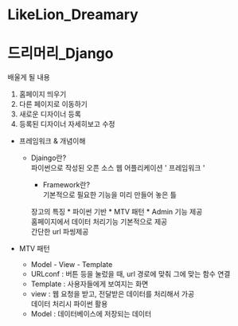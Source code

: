 # LikeLion_Dreamary
드리머리_Django
===============
배울게 될 내용          
1. 홈페이지 띄우기  
2. 다른 페이지로 이동하기   
3. 새로운 디자이너 등록 
4. 등록된 디자이너 자세히보고 수정  

* 프레임워크 & 개념이해
    * Djaingo란?        
        파이썬으로 작성된 오픈 소스 웹 어플리케이션 ' 프레임워크 '      
        * Framework란?      
        기본적으로 필요한 기능을 미리 만들어 놓은 틀        

        장고의 특징
            * 파이썬 기반
            * MTV 패턴
            * Admin 기능 제공       
                홈페이지에서 데이터 처리기능 기본적으로 제공        
                간단한 url 파씽제공     

* MTV 패턴
    * Model - View - Template
    * URLconf : 버튼 등을 눌렀을 때, url 경로에 맞춰 그에 맞는 함수 연결
    * Template : 사용자들에게 보여지는 화면 
    * view : 웹 요청을 받고, 전달받은 데이터를 처리해서 가공        
                데이터 처리시 파이썬 활용       
    * Model : 데이터베이스에 저장되는 데이터


